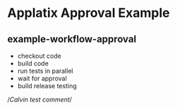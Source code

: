 # Applatix Approval Example

## example-workflow-approval

* checkout code
* build code
* run tests in parallel
* wait for approval
* build release testing

/*Calvin test comment*/
